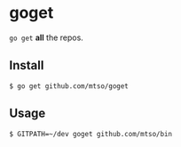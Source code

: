 # goget

[summary]::
`go get` **all** the repos.

## Install

```
$ go get github.com/mtso/goget
```

## Usage

```
$ GITPATH=~/dev goget github.com/mtso/bin
```
